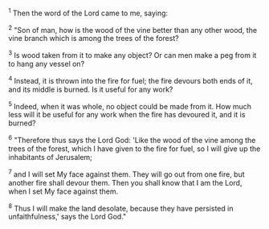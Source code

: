 <sup>1</sup> 
Then the word of the Lord came to me, saying: 

<sup>2</sup> 
"Son of man, how is the wood of the vine better than any other wood, the vine branch which is among the trees of the forest? 

<sup>3</sup> 
Is wood taken from it to make any object? Or can men make a peg from it to hang any vessel on? 

<sup>4</sup> 
Instead, it is thrown into the fire for fuel; the fire devours both ends of it, and its middle is burned. Is it useful for any work? 

<sup>5</sup> 
Indeed, when it was whole, no object could be made from it. How much less will it be useful for any work when the fire has devoured it, and it is burned? 

<sup>6</sup> 
"Therefore thus says the Lord God: 'Like the wood of the vine among the trees of the forest, which I have given to the fire for fuel, so I will give up the inhabitants of Jerusalem; 

<sup>7</sup> 
and I will set My face against them. They will go out from one fire, but another fire shall devour them. Then you shall know that I am the Lord, when I set My face against them. 

<sup>8</sup> 
Thus I will make the land desolate, because they have persisted in unfaithfulness,' says the Lord God."